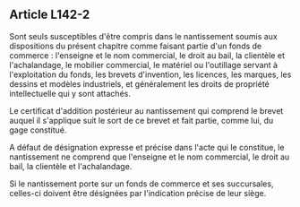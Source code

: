 Article L142-2
----
Sont seuls susceptibles d'être compris dans le nantissement soumis aux
dispositions du présent chapitre comme faisant partie d'un fonds de commerce :
l'enseigne et le nom commercial, le droit au bail, la clientèle et
l'achalandage, le mobilier commercial, le matériel ou l'outillage servant à
l'exploitation du fonds, les brevets d'invention, les licences, les marques, les
dessins et modèles industriels, et généralement les droits de propriété
intellectuelle qui y sont attachés.

Le certificat d'addition postérieur au nantissement qui comprend le brevet
auquel il s'applique suit le sort de ce brevet et fait partie, comme lui, du
gage constitué.

A défaut de désignation expresse et précise dans l'acte qui le constitue, le
nantissement ne comprend que l'enseigne et le nom commercial, le droit au bail,
la clientèle et l'achalandage.

Si le nantissement porte sur un fonds de commerce et ses succursales, celles-ci
doivent être désignées par l'indication précise de leur siège.
